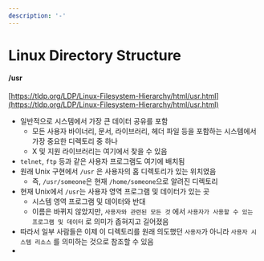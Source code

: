 ```yaml
---
description: '-'
---
```


# Linux Directory Structure

#### /usr

[https://tldp.org/LDP/Linux-Filesystem-Hierarchy/html/usr.html](https://tldp.org/LDP/Linux-Filesystem-Hierarchy/html/usr.html)

* 일반적으로 시스템에서 가장 큰 데이터 공유를 포함
  * 모든 사용자 바이너리, 문서, 라이브러리, 헤더 파일 등을 포함하는 시스템에서 가장 중요한 디렉토리 중 하나
  * X 및 지원 라이브러리는 여기에서 찾을 수 있음
* `telnet`, `ftp` 등과 같은 사용자 프로그램도 여기에 배치됨
* 원래 Unix 구현에서 `/usr` 은 사용자의 홈 디렉토리가 있는 위치였음
  * 즉, `/usr/someone`은 현재 `/home/someone`으로 알려진 디렉토리
* 현재 Unix에서 `/usr`는 사용자 영역 프로그램 및 데이터가 있는 곳
  * 시스템 영역 프로그램 및 데이터와 반대
  * 이름은 바뀌지 않았지만, `사용자와 관련된 모든 것` 에서 `사용자가 사용할 수 있는 프로그램 및 데이터` 로 의미가 좁혀지고 길어졌음
* 따라서 일부 사람들은 이제 이 디렉토리를 원래 의도했던 `사용자`가 아니라 `사용자 시스템 리소스` 를 의미하는 것으로 참조할 수 있음
*
